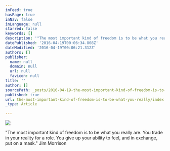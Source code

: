 ```yaml
---
inFeed: true
hasPage: true
inNav: false
inLanguage: null
starred: false
keywords: []
description: '"The most important kind of freedom is to be what you really are. You trade in your reality for a role. You give up your ability to feel, and in exchange, put on a mask." Jim Morrison'
datePublished: '2016-04-19T00:06:34.808Z'
dateModified: '2016-04-19T00:06:21.312Z'
authors: []
publisher:
  name: null
  domain: null
  url: null
  favicon: null
title: ''
author: []
sourcePath: _posts/2016-04-19-the-most-important-kind-of-freedom-is-to-be-what-you-really.md
published: true
url: the-most-important-kind-of-freedom-is-to-be-what-you-really/index.html
_type: Article

---
```

![](https://the-grid-user-content.s3-us-west-2.amazonaws.com/c07241c4-8d88-49bd-acbb-b0a2846d2ead.gif)

"The most important kind of freedom is to be what you really are. You trade in your reality for a role. You give up your ability to feel, and in exchange, put on a mask." Jim Morrison